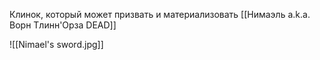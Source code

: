 
Клинок, который может призвать и материализовать [[Нимаэль a.k.a. Ворн Тлинн'Орза DEAD]]

![[Nimael's sword.jpg]]